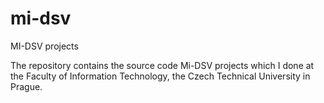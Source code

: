 # mi-dsv
MI-DSV projects
 
 The repository contains the source code Mi-DSV projects which I done at the Faculty of Information Technology, the Czech Technical University in Prague.

